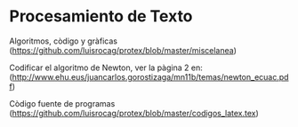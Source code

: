 # Procesamiento de Texto

Algoritmos, còdigo y gràficas
(https://github.com/luisrocag/protex/blob/master/miscelanea)

Codificar el algoritmo de Newton, ver la pàgina 2 en:
(http://www.ehu.eus/juancarlos.gorostizaga/mn11b/temas/newton_ecuac.pdf)

Còdigo fuente de programas
(https://github.com/luisrocag/protex/blob/master/codigos_latex.tex)
